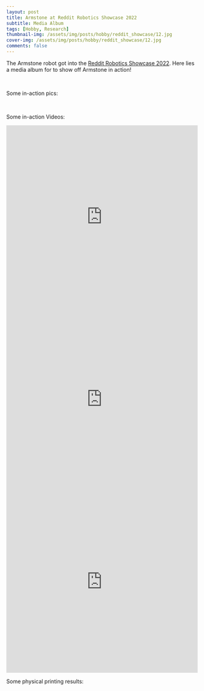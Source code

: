 ```yaml
---
layout: post
title: Armstone at Reddit Robotics Showcase 2022
subtitle: Media Album
tags: [Hobby, Research]
thumbnail-img: /assets/img/posts/hobby/reddit_showcase/12.jpg
cover-img: /assets/img/posts/hobby/reddit_showcase/12.jpg
comments: false
---
```


The Armstone robot got into the [Reddit Robotics Showcase 2022](https://redditroboticsshowcase.wordpress.com/). Here lies a media album for to show off Armstone in action!

<img src="/assets/img/posts/hobby/reddit_showcase/12.jpg" alt="" >
<img src="/assets/img/posts/hobby/reddit_showcase/4.jpg" alt="" >
<img src="/assets/img/posts/hobby/reddit_showcase/13.jpg" alt="" >

Some in-action pics:

<img src="/assets/img/posts/hobby/reddit_showcase/2.jpg" alt="" >
<img src="/assets/img/posts/hobby/reddit_showcase/3.jpg" alt="" >
<img src="/assets/img/posts/hobby/reddit_showcase/6.jpg" alt="" >

Some in-action Videos:

<iframe width="100%" height="480" src="https://www.youtube.com/embed/6H_myB6mVt0" title="Autonomous Mobile 3D Printing of Large-Scale Trajectories" frameborder="0" allow="accelerometer; autoplay; clipboard-write; encrypted-media; gyroscope; picture-in-picture" allowfullscreen></iframe>

<iframe width="100%" height="480" src="https://www.youtube.com/embed/uBzdOuvIp9c" title="Autonomous Mobile 3D Printing of Large-Scale Trajectories: Experiment video footage" frameborder="0" allow="accelerometer; autoplay; clipboard-write; encrypted-media; gyroscope; picture-in-picture" allowfullscreen></iframe>

<iframe width="100%" height="480" src="https://www.youtube.com/embed/o1VoPU7y2v4" title="Non Planar M3DP 10x" frameborder="0" allow="accelerometer; autoplay; clipboard-write; encrypted-media; gyroscope; picture-in-picture" allowfullscreen></iframe>

Some physical printing results:
<img src="/assets/img/posts/hobby/reddit_showcase/9.jpg" alt="" >
<img src="/assets/img/posts/hobby/reddit_showcase/8.jpg" alt="" >
<img src="/assets/img/posts/hobby/reddit_showcase/10.jpg" alt="" >
<img src="/assets/img/posts/hobby/reddit_showcase/11.jpg" alt="" >




<!-- 1min https://youtu.be/6H_myB6mVt0 -->
<!--  -->
<!-- 15 min https://youtu.be/uBzdOuvIp9c -->

<!-- np https://youtu.be/o1VoPU7y2v4 -->

